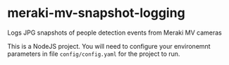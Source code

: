 # meraki-mv-snapshot-logging
Logs JPG snapshots of people detection events from Meraki MV cameras

This is a NodeJS project. You will need to configure your environemnt parameters in file `config/config.yaml` for the project to run.
